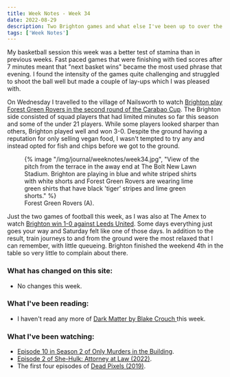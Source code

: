 ```yaml
---
title: Week Notes - Week 34
date: 2022-08-29
description: Two Brighton games and what else I've been up to over the last seven days.
tags: ['Week Notes']
---
```


My basketball session this week was a better test of stamina than in previous weeks. Fast paced games that were finishing with tied scores after 7 minutes meant that "next basket wins" became the most used phrase that evening. I found the intensity of the games quite challenging and struggled to shoot the ball well but made a couple of lay-ups which I was pleased with.

On Wednesday I travelled to the village of Nailsworth to watch [Brighton play Forest Green Rovers in the second round of the Carabao Cup](https://www.brightonandhovealbion.com/news/2759003/albion-ease-through-in-carabao-cup). The Brighton side consisted of squad players that had limited minutes so far this season and some of the under 21 players. While some players looked sharper than others, Brighton played well and won 3-0. Despite the ground having a reputation for only selling vegan food, I wasn't tempted to try any and instead opted for fish and chips before we got to the ground.

<figure>
    {% image "/img/journal/weeknotes/week34.jpg", "View of the pitch from the terrace in the away end at The Bolt New Lawn Stadium. Brighton are playing in blue and white striped shirts with white shorts and Forest Green Rovers are wearing lime green shirts that have black 'tiger' stripes and lime green shorts." %}
    <figcaption>Forest Green Rovers (A).</figcaption>
</figure>

Just the two games of football this week, as I was also at The Amex to watch [Brighton win 1-0 against Leeds United](https://www.brightonandhovealbion.com/news/2761945/gross-grabs-the-glory-as-albion-climb-to-third/). Some days everything just goes your way and Saturday felt like one of those days. In addition to the result, train journeys to and from the ground were the most relaxed that I can remember, with little queueing. Brighton finished the weekend 4th in the table so very little to complain about there.

### What has changed on this site:

- No changes this week.

### What I've been reading:

- I haven't read any more of [Dark Matter by Blake Crouch ](/reading/9781447297581/)this week.

### What I've been watching:

- [Episode 10 in Season 2 of Only Murders in the Building](https://www.themoviedb.org/tv/107113-only-murders-in-the-building/season/2/episode/10).
- [Episode 2 of She-Hulk: Attorney at Law (2022)](https://www.themoviedb.org/tv/92783-she-hulk-attorney-at-law/season/1/episode/2).
- The first four episodes of [Dead Pixels (2019)](https://www.themoviedb.org/tv/88028-dead-pixels).
